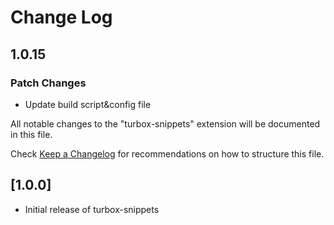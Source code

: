 # Change Log

## 1.0.15

### Patch Changes

- Update build script&config file

All notable changes to the "turbox-snippets" extension will be documented in this file.

Check [Keep a Changelog](http://keepachangelog.com/) for recommendations on how to structure this file.

## [1.0.0]

- Initial release of turbox-snippets
